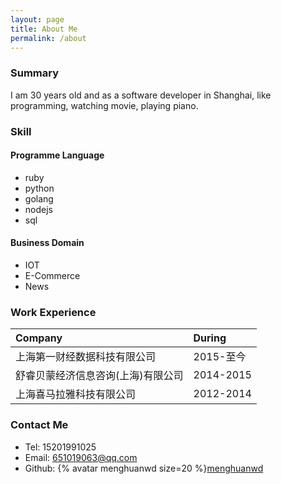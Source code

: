 ```yaml
---
layout: page
title: About Me
permalink: /about
---
```


### Summary

I am 30 years old and as a software developer in Shanghai, like programming, watching movie, playing piano.

### Skill

#### Programme Language

* ruby
* python
* golang
* nodejs
* sql

#### Business Domain

* IOT
* E-Commerce
* News

### Work Experience

|Company|During|
|:----|:----|
|上海第一财经数据科技有限公司|2015-至今|
|舒睿贝蒙经济信息咨询(上海)有限公司|2014-2015|
|上海喜马拉雅科技有限公司| 2012-2014|

### Contact Me

* Tel: 15201991025
* Email: 651019063@qq.com
* Github: {% avatar menghuanwd size=20 %}[menghuanwd](https://github.com/menghuanwd)
